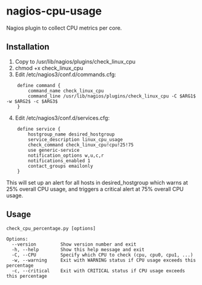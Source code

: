 nagios-cpu-usage
================
Nagios plugin to collect CPU metrics per core.

Installation
------------
1. Copy to /usr/lib/nagios/plugins/check_linux_cpu
2. chmod +x check_linux_cpu
3. Edit /etc/nagios3/conf.d/commands.cfg:

```
    define command {
        command_name check_linux_cpu
        command_line /usr/lib/nagios/plugins/check_linux_cpu -C $ARG1$ -w $ARG2$ -c $ARG3$
    }
```

4. Edit /etc/nagios3/conf.d/services.cfg:

```
    define service {
        hostgroup_name desired_hostgroup
        service_description linux_cpu_usage
        check_command check_linux_cpu!cpu!25!75
        use generic-service
        notification_options w,u,c,r
        notifications_enabled 1
        contact_groups emailonly
    }
```

This will set up an alert for all hosts in desired_hostgroup which warns at 25% overall CPU usage, and triggers a critical alert at 75% overall CPU usage.

Usage
-----
```
check_cpu_percentage.py [options]

Options:
  --version         Show version number and exit
  -h, --help        Show this help message and exit
  -C, --CPU         Specify which CPU to check (cpu, cpu0, cpu1, ...)
  -w, --warning     Exit with WARNING status if CPU usage exceeds this percentage
  -c, --critical    Exit with CRITICAL status if CPU usage exceeds this percentage
```
